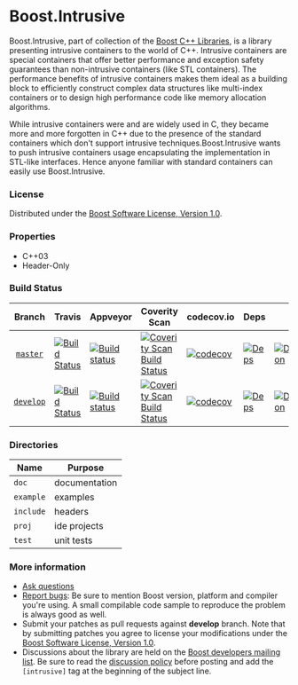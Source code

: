 Boost.Intrusive
==========

Boost.Intrusive, part of collection of the [Boost C++ Libraries](http://github.com/boostorg), is a library presenting intrusive containers to the world of C++. Intrusive containers are special containers that offer better performance and exception safety guarantees than non-intrusive containers (like STL containers). The performance benefits of intrusive containers makes them ideal as a building block to efficiently construct complex data structures like multi-index containers or to design high performance code like memory allocation algorithms.

While intrusive containers were and are widely used in C, they became more and more forgotten in C++ due to the presence of the standard containers which don't support intrusive techniques.Boost.Intrusive wants to push intrusive containers usage encapsulating the implementation in STL-like interfaces. Hence anyone familiar with standard containers can easily use Boost.Intrusive.

### License

Distributed under the [Boost Software License, Version 1.0](http://www.boost.org/LICENSE_1_0.txt).

### Properties

* C++03
* Header-Only

### Build Status

Branch          | Travis | Appveyor | Coverity Scan | codecov.io | Deps | Docs | Tests |
:-------------: | ------ | -------- | ------------- | ---------- | ---- | ---- | ----- |
[`master`](https://github.com/boostorg/intrusive/tree/master) | [![Build Status](https://travis-ci.org/boostorg/intrusive.svg?branch=master)](https://travis-ci.org/boostorg/intrusive) | [![Build status](https://ci.appveyor.com/api/projects/status/9ckrveolxsonxfnb/branch/master?svg=true)](https://ci.appveyor.com/project/jeking3/intrusive-0k1xg/branch/master) | [![Coverity Scan Build Status](https://scan.coverity.com/projects/16048/badge.svg)](https://scan.coverity.com/projects/boostorg-intrusive) | [![codecov](https://codecov.io/gh/boostorg/intrusive/branch/master/graph/badge.svg)](https://codecov.io/gh/boostorg/intrusive/branch/master)| [![Deps](https://img.shields.io/badge/deps-master-brightgreen.svg)](https://pdimov.github.io/boostdep-report/master/intrusive.html) | [![Documentation](https://img.shields.io/badge/docs-master-brightgreen.svg)](http://www.boost.org/doc/libs/master/doc/html/intrusive.html) | [![Enter the Matrix](https://img.shields.io/badge/matrix-master-brightgreen.svg)](https://regression.boost.io/master/developer/intrusive.html)
[`develop`](https://github.com/boostorg/intrusive/tree/develop) | [![Build Status](https://travis-ci.org/boostorg/intrusive.svg?branch=develop)](https://travis-ci.org/boostorg/intrusive) | [![Build status](https://ci.appveyor.com/api/projects/status/9ckrveolxsonxfnb/branch/develop?svg=true)](https://ci.appveyor.com/project/jeking3/intrusive-0k1xg/branch/develop) | [![Coverity Scan Build Status](https://scan.coverity.com/projects/16048/badge.svg)](https://scan.coverity.com/projects/boostorg-intrusive) | [![codecov](https://codecov.io/gh/boostorg/intrusive/branch/develop/graph/badge.svg)](https://codecov.io/gh/boostorg/intrusive/branch/develop) | [![Deps](https://img.shields.io/badge/deps-develop-brightgreen.svg)](https://pdimov.github.io/boostdep-report/develop/intrusive.html) | [![Documentation](https://img.shields.io/badge/docs-develop-brightgreen.svg)](http://www.boost.org/doc/libs/develop/doc/html/intrusive.html) | [![Enter the Matrix](https://img.shields.io/badge/matrix-develop-brightgreen.svg)](https://regression.boost.io/develop/developer/intrusive.html)

### Directories

| Name        | Purpose                        |
| ----------- | ------------------------------ |
| `doc`       | documentation                  |
| `example`   | examples                       |
| `include`   | headers                        |
| `proj`      | ide projects                   |
| `test`      | unit tests                     |

### More information

* [Ask questions](http://stackoverflow.com/questions/ask?tags=c%2B%2B,boost,boost-intrusive)
* [Report bugs](https://github.com/boostorg/intrusive/issues): Be sure to mention Boost version, platform and compiler you're using. A small compilable code sample to reproduce the problem is always good as well.
* Submit your patches as pull requests against **develop** branch. Note that by submitting patches you agree to license your modifications under the [Boost Software License, Version 1.0](http://www.boost.org/LICENSE_1_0.txt).
* Discussions about the library are held on the [Boost developers mailing list](http://www.boost.org/community/groups.html#main). Be sure to read the [discussion policy](http://www.boost.org/community/policy.html) before posting and add the `[intrusive]` tag at the beginning of the subject line.

